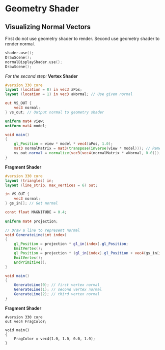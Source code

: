 # Geometry Shader
## Visualizing Normal Vectors
First do not use geometry shader to render. Second use geometry shader to render normal.
```C++
shader.use();
DrawScene();
normalDisplayShader.use();
DrawScene();
```
_For the second step:_
__Vertex Shader__
```GLSL
#version 330 core
layout (location = 0) in vec3 aPos;
layout (location = 1) in vec3 aNormal; // Use given normal

out VS_OUT {
    vec3 normal;
} vs_out; // Output normal to geometry shader

uniform mat4 view;
uniform mat4 model;

void main()
{
    gl_Position = view * model * vec4(aPos, 1.0); 
    mat3 normalMatrix = mat3(transpose(inverse(view * model))); // Remember deal with scaling
    vs_out.normal = normalize(vec3(vec4(normalMatrix * aNormal, 0.0)));
}
```
__Fragment Shader__
```GLSL
#version 330 core
layout (triangles) in;
layout (line_strip, max_vertices = 6) out;

in VS_OUT {
    vec3 normal;
} gs_in[]; // Get normal

const float MAGNITUDE = 0.4;
  
uniform mat4 projection;

// Draw a line to represent normal
void GenerateLine(int index)
{
    gl_Position = projection * gl_in[index].gl_Position;
    EmitVertex();
    gl_Position = projection * (gl_in[index].gl_Position + vec4(gs_in[index].normal, 0.0) * MAGNITUDE);
    EmitVertex();
    EndPrimitive();
}

void main()
{
    GenerateLine(0); // first vertex normal
    GenerateLine(1); // second vertex normal
    GenerateLine(2); // third vertex normal
}  
```
__Fragment Shader__
```
#version 330 core
out vec4 FragColor;

void main()
{
    FragColor = vec4(1.0, 1.0, 0.0, 1.0);
}
```
